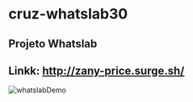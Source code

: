 # cruz-whatslab30

## Projeto Whatslab

## Linkk: http://zany-price.surge.sh/

![whatslabDemo](https://user-images.githubusercontent.com/77751963/111088806-c0bfe980-8507-11eb-87ee-f4a4f4399a03.png)

